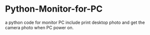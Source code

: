 Python-Monitor-for-PC
=====================

a python code for monitor PC include print desktop photo and get the camera photo when PC power on.
